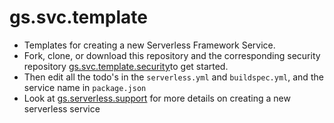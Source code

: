 # gs.svc.template
- Templates for creating a new Serverless Framework Service.
- Fork, clone, or download this repository and the corresponding security repository [gs.svc.template.security](https://github.com/GameStopCorp/gs.svc.template.security)to get started.
- Then edit all the todo's in the `serverless.yml` and `buildspec.yml`, and the service name in `package.json`
- Look at [gs.serverless.support](https://github.com/GameStopCorp/gs.serverless.support/tree/master/node4.3.2) for more details on creating a new serverless service
